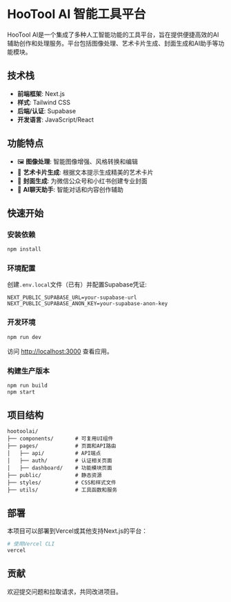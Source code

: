 # HooTool AI 智能工具平台

HooTool AI是一个集成了多种人工智能功能的工具平台，旨在提供便捷高效的AI辅助创作和处理服务。平台包括图像处理、艺术卡片生成、封面生成和AI助手等功能模块。

## 技术栈

- **前端框架**: Next.js
- **样式**: Tailwind CSS
- **后端/认证**: Supabase
- **开发语言**: JavaScript/React

## 功能特点

- 🖼️ **图像处理**: 智能图像增强、风格转换和编辑
- 🎨 **艺术卡片生成**: 根据文本提示生成精美的艺术卡片
- 📱 **封面生成**: 为微信公众号和小红书创建专业封面
- 💬 **AI聊天助手**: 智能对话和内容创作辅助

## 快速开始

### 安装依赖

```bash
npm install
```

### 环境配置

创建`.env.local`文件（已有）并配置Supabase凭证:

```
NEXT_PUBLIC_SUPABASE_URL=your-supabase-url
NEXT_PUBLIC_SUPABASE_ANON_KEY=your-supabase-anon-key
```

### 开发环境

```bash
npm run dev
```

访问 [http://localhost:3000](http://localhost:3000) 查看应用。

### 构建生产版本

```bash
npm run build
npm start
```

## 项目结构

```
hootoolai/
├── components/       # 可复用UI组件
├── pages/            # 页面和API路由
│   ├── api/          # API端点
│   ├── auth/         # 认证相关页面
│   ├── dashboard/    # 功能模块页面
├── public/           # 静态资源
├── styles/           # CSS和样式文件
├── utils/            # 工具函数和服务
```

## 部署

本项目可以部署到Vercel或其他支持Next.js的平台：

```bash
# 使用Vercel CLI
vercel
```

## 贡献

欢迎提交问题和拉取请求，共同改进项目。 